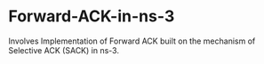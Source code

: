 # Forward-ACK-in-ns-3
Involves Implementation of Forward ACK built on the mechanism of Selective ACK (SACK) in ns-3.
